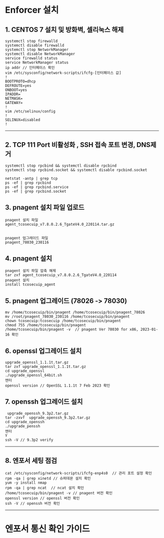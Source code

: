 
# Enforcer 설치

## 1. CENTOS 7 설치 및 방화벽, 셀리눅스 해제
```
systemctl stop firewalld
systemctl disable firewalld
systemctl stop NetworkManager
systemctl disable NetworkManager
service firewalld status
service NetworkManager status
ip addr // 인터페이스 확인
vim /etc/sysconfig/network-scripts/ifcfg-[인터페이스 값]
!
BOOTPROTO=dhcp
DEFROUTE=yes
ONBOOT=yes
IPADDR=
NETMASK=
GATEWAY=
!
vim /etc/selinux/config
!
SELINUX=disabled
!

```

---

## 2. TCP 111 Port 비활성화 , SSH 접속 포트 변경, DNS제거

```
systemctl stop rpcbind && systemctl disable rpcbind
systemctl stop rpcbind.socket && systemctl disable rpcbind.socket

netstat -antp | grep tcp
ps -ef | grep rpcbind
ps -ef | grep rpcbind.service
ps -ef | grep rpcbind.socket
```

## 3. pnagent 설치 파일 업로드

```
pnagent 설치 파일 
agent_tcosecuip_v7.8.0.2.6_TgateV4.0_220114.tar.gz

 
pnagent 업그레이드 파일 
pnagent_78030_230116
```
## 4. pnagent 설치

```
pnagent 설치 파일 압축 해제
tar zxf agent_tcosecuip_v7.8.0.2.6_TgateV4.0_220114
pnagent 설치
install tcosecuip_agent
```

## 5. pnagent 업그레이드 (78026 -> 78030)

```
mv /home/tcosecuip/bin/pnagent /home/tcosecuip/bin/pnagent_78026
mv /root/pnagent_78030_230116 /home/tcosecuip/bin/pnagent
chown tcosecuip:tcosecuip /home/tcosecuip/bin/pnagent
chmod 755 /home/tcosecuip/bin/pnagent
/home/tcosecuip/bin/pnagent -v  // pnagent Ver 78030 for x86, 2023-01-16 확인
```

## 6. openssl 업그레이드 설치

```
upgrade_openssl_1.1.1t.tar.gz
tar zxf upgrade_openssl_1.1.1t.tar.gz
cd upgrade_openssl
./upgrade_openssl_64bit.sh
엔터
openssl version // OpenSSL 1.1.1t 7 Feb 2023 확인
```

## 7. openssh 업그레이드 설치

```
 upgrade_openssh_9.3p2.tar.gz
tar -zxvf  upgrade_openssh_9.3p2.tar.gz
cd upgrade_openssh
./upgrade_penssh
엔터
Y
ssh -V // 9.3p2 verify
```

---

## 8. 엔포서 세팅 점검

```
cat /etc/sysconfig/network-scripts/ifcfg-enp4s0  // 관리 포트 설정 확인
rpm -qa | grep xinetd // 슈퍼데몬 설치 확인
yum -y install nmap
rpm -qa | grep ncat  // ncat 설치 확인
/home/tcosecuip/bin/pnagent -v // pnagent 버전 확인
openssl version // openssl 버전 확인
ssh -V // openssh 버전 확인
```

---

# 엔포서 통신 확인 가이드



